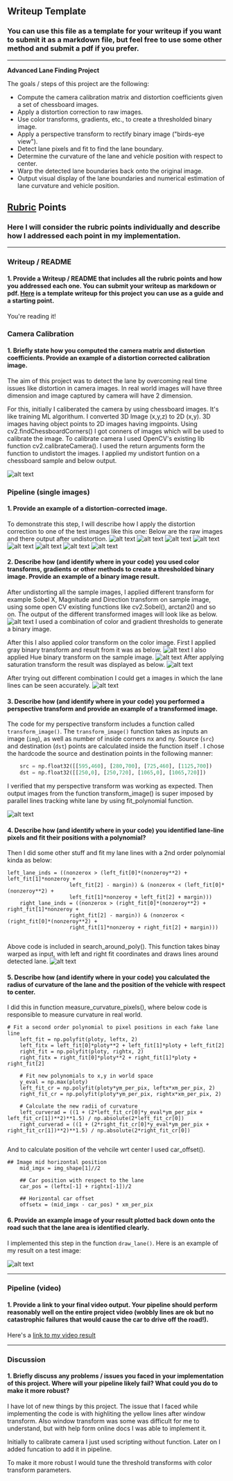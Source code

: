 ## Writeup Template

### You can use this file as a template for your writeup if you want to submit it as a markdown file, but feel free to use some other method and submit a pdf if you prefer.

---

**Advanced Lane Finding Project**

The goals / steps of this project are the following:

* Compute the camera calibration matrix and distortion coefficients given a set of chessboard images.
* Apply a distortion correction to raw images.
* Use color transforms, gradients, etc., to create a thresholded binary image.
* Apply a perspective transform to rectify binary image ("birds-eye view").
* Detect lane pixels and fit to find the lane boundary.
* Determine the curvature of the lane and vehicle position with respect to center.
* Warp the detected lane boundaries back onto the original image.
* Output visual display of the lane boundaries and numerical estimation of lane curvature and vehicle position.

[//]: # (Image References)

[image1]: ./examples/undistort_output.png "Undistorted"

[image2]: ./output_images/undist01.PNG "Undist01"
[image3]: ./output_images/undist02.PNG "Undist02"
[image4]: ./output_images/undist03.PNG "Undist03"
[image5]: ./output_images/undist04.PNG "Undist04"
[image6]: ./output_images/undist05.PNG "Undist05"
[image7]: ./output_images/undist06.PNG "Undist06"
[image8]: ./output_images/undist07.PNG "Undist07"
[image9]: ./output_images/undist08.PNG "Undist08"

[image10]: ./output_images/Gradiant.PNG "Gradiant Transformed"
[image11]: ./output_images/binary_combo_example.PNG "Gray Binary"
[image12]: ./output_images/warped_straight_lines.PNG "Warp Example"
[image13]: ./output_images/color_fit_lines.PNG "Fit Visual"
[image14]: ./output_images/CombinedS.PNG "CombinedS"
[image15]: ./output_images/Drawlane.PNG "Drawlane"
[image16]: ./output_images/gray_gradiant.PNG "Gray_Gradiant"
[image17]: ./output_images/LanedetectedWithMeters.PNG "LanedetectedWithMeters"
[image18]: ./output_images/Sbinary.PNG "Sbinary"
[image19]: ./output_images/HBinary.PNG "HBinary"
[image20]: ./output_images/Warped.PNG "Warped"


[video1]: ./project_video_solution.mp4 "Video"

## [Rubric](https://review.udacity.com/#!/rubrics/571/view) Points

### Here I will consider the rubric points individually and describe how I addressed each point in my implementation.  

---

### Writeup / README

#### 1. Provide a Writeup / README that includes all the rubric points and how you addressed each one.  You can submit your writeup as markdown or pdf.  [Here](https://github.com/udacity/CarND-Advanced-Lane-Lines/blob/master/writeup_template.md) is a template writeup for this project you can use as a guide and a starting point.  

You're reading it!

### Camera Calibration

#### 1. Briefly state how you computed the camera matrix and distortion coefficients. Provide an example of a distortion corrected calibration image.

The aim of this project was to detect the lane by overcoming real time issues like distortion in camera images. In real world images will have three dimension and image captured by camera will have 2 dimension.  

For this, initially I caliberated the camera by using chessboard images. It's like training ML algorithum. I converted 3D Image (x,y,z) to 2D (x,y). 3D images having object points to 2D images having imgpoints.
Using cv2.findChessboardCorners() I got conners of images which will be used to calibrate the image.
To calibrate camera I used OpenCV's existing lib function cv2.calibrateCamera(). I used the return arguments form the function to undistort the images.
I applied my undistort funtion on a chessboard sample and below output. 

![alt text][image1]

### Pipeline (single images)

#### 1. Provide an example of a distortion-corrected image.

To demonstrate this step, I will describe how I apply the distortion correction to one of the test images like this one:
Below are the raw images and there output after undistortion.
![alt text][image2]
![alt text][image3]
![alt text][image4]
![alt text][image5]
![alt text][image6]
![alt text][image7]
![alt text][image8]
![alt text][image9]


#### 2. Describe how (and identify where in your code) you used color transforms, gradients or other methods to create a thresholded binary image.  Provide an example of a binary image result.

After undistorting all the sample images, I applied different transform for example Sobel X, Magnitude and Direction transform on sample image, using some open CV  existing functions like cv2.Sobel(), arctan2() and so on.
The output of the different transformed images will look like as below.
![alt text][image10]
I used a combination of color and gradient thresholds to generate a binary image.

After this I also applied color transform on the color image.
First I applied gray binary transform and result from it was as below.
![alt text][image16]
I also applied Hue binary transform on the sample image.
![alt text][image19]
After applying saturation transform the result was displayed as below.
![alt text][image18]

After trying out different combination I could get a images in which the lane lines can be seen accurately.
![alt text][image14]

#### 3. Describe how (and identify where in your code) you performed a perspective transform and provide an example of a transformed image.

The code for my perspective transform includes a function called `transform_image()`.  The `transform_image()` function takes as inputs an image (`img`), as well as number of inside corners nx and ny. Source (`src`) and destination (`dst`) points are calculated inside the function itself .  I chose the hardcode the source and destination points in the following manner:

```python
    src = np.float32([[595,460], [280,700], [725,460], [1125,700])
    dst = np.float32([[250,0], [250,720], [1065,0], [1065,720]])
```

I verified that my perspective transform was working as expected. Then output images from the function transform_image() is super imposed by parallel lines tracking white lane by using fit_polynomial function.

![alt text][image20]

#### 4. Describe how (and identify where in your code) you identified lane-line pixels and fit their positions with a polynomial?

Then I did some other stuff and fit my lane lines with a 2nd order polynomial kinda as below:
```
left_lane_inds = ((nonzerox > (left_fit[0]*(nonzeroy**2) + left_fit[1]*nonzeroy + 
                    left_fit[2] - margin)) & (nonzerox < (left_fit[0]*(nonzeroy**2) + 
                    left_fit[1]*nonzeroy + left_fit[2] + margin)))
    right_lane_inds = ((nonzerox > (right_fit[0]*(nonzeroy**2) + right_fit[1]*nonzeroy + 
                    right_fit[2] - margin)) & (nonzerox < (right_fit[0]*(nonzeroy**2) + 
                    right_fit[1]*nonzeroy + right_fit[2] + margin)))
                    
```
Above code is included in search_around_poly(). This function takes binay warped as input, with left and right fit coordinates and draws lines around detected lane.
![alt text][image12]

#### 5. Describe how (and identify where in your code) you calculated the radius of curvature of the lane and the position of the vehicle with respect to center.

I did this in function measure_curvature_pixels(), where below code is responsible to measure curvature in real world.

```
# Fit a second order polynomial to pixel positions in each fake lane line
    left_fit = np.polyfit(ploty, leftx, 2)
    left_fitx = left_fit[0]*ploty**2 + left_fit[1]*ploty + left_fit[2]
    right_fit = np.polyfit(ploty, rightx, 2)
    right_fitx = right_fit[0]*ploty**2 + right_fit[1]*ploty + right_fit[2]

    # Fit new polynomials to x,y in world space
    y_eval = np.max(ploty)
    left_fit_cr = np.polyfit(ploty*ym_per_pix, leftx*xm_per_pix, 2)
    right_fit_cr = np.polyfit(ploty*ym_per_pix, rightx*xm_per_pix, 2)
    
    # Calculate the new radii of curvature
    left_curverad = ((1 + (2*left_fit_cr[0]*y_eval*ym_per_pix + left_fit_cr[1])**2)**1.5) / np.absolute(2*left_fit_cr[0])
    right_curverad = ((1 + (2*right_fit_cr[0]*y_eval*ym_per_pix + right_fit_cr[1])**2)**1.5) / np.absolute(2*right_fit_cr[0])
    
```

And to calculate position of the vehcile wrt center I used car_offset().

```
## Image mid horizontal position 
    mid_imgx = img_shape[1]//2
        
    ## Car position with respect to the lane
    car_pos = (leftx[-1] + rightx[-1])/2
    
    ## Horizontal car offset 
    offsetx = (mid_imgx - car_pos) * xm_per_pix

```


#### 6. Provide an example image of your result plotted back down onto the road such that the lane area is identified clearly.

I implemented this step in the function `draw_lane()`.  Here is an example of my result on a test image:

![alt text][image15]

---

### Pipeline (video)

#### 1. Provide a link to your final video output.  Your pipeline should perform reasonably well on the entire project video (wobbly lines are ok but no catastrophic failures that would cause the car to drive off the road!).

Here's a [link to my video result](./project_video_solution.mp4)

---

### Discussion

#### 1. Briefly discuss any problems / issues you faced in your implementation of this project.  Where will your pipeline likely fail?  What could you do to make it more robust?

I have lot of new things by this project. The issue that I faced while implementing the code is with highliting the yellow lines after window transform. Also window transform was some was difficult for me to understand, but with help form online docs I was able to implement it. 

Initially to calibrate camera I just used scripting without function. Later on I added funcation to add it in pipeline. 

To make it more robust I would tune the threshold transforms with color transform parameters.
